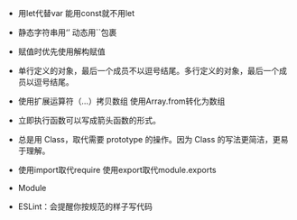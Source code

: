 - 用let代替var
    能用const就不用let
- 静态字符串用‘’
    动态用``包裹
- 赋值时优先使用解构赋值
- 单行定义的对象，最后一个成员不以逗号结尾。多行定义的对象，最后一个成员以逗号结尾。
- 使用扩展运算符（...）拷贝数组
    使用Array.from转化为数组
- 立即执行函数可以写成箭头函数的形式。
- 总是用 Class，取代需要 prototype 的操作。因为 Class 的写法更简洁，更易于理解。
- 使用import取代require
    使用export取代module.exports

- Module

- ESLint：会提醒你按规范的样子写代码